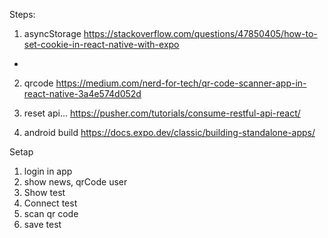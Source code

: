 Steps:
1. asyncStorage
https://stackoverflow.com/questions/47850405/how-to-set-cookie-in-react-native-with-expo
+

2. qrcode
https://medium.com/nerd-for-tech/qr-code-scanner-app-in-react-native-3a4e574d052d

3. reset api...
https://pusher.com/tutorials/consume-restful-api-react/

4. android build
https://docs.expo.dev/classic/building-standalone-apps/


Setap
1. login in app
2. show news, qrCode user
3. Show test
4. Connect test
5. scan qr code
6. save test

